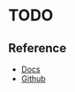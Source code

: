# TODO

## Reference

- [Docs](http://orc.apache.org/docs/)
- [Github](https://github.com/apache/orc)